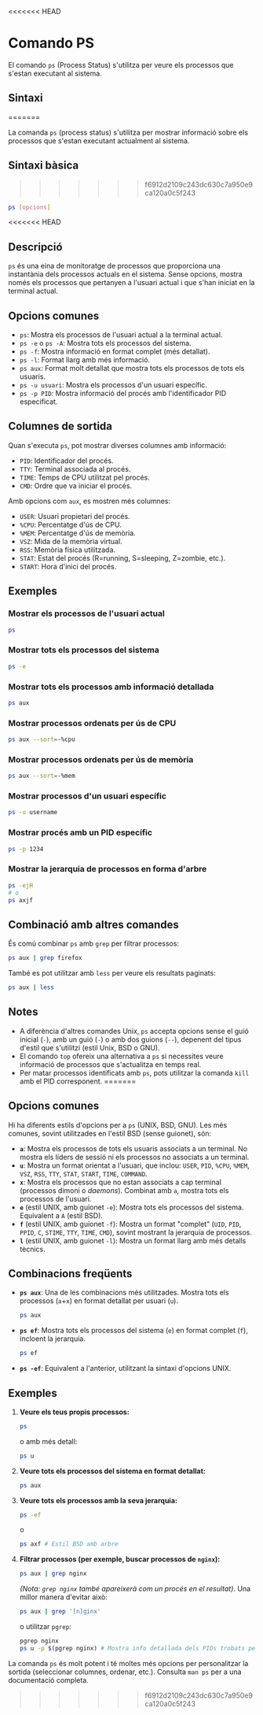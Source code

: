 <<<<<<< HEAD
# Comando PS

El comando `ps` (Process Status) s'utilitza per veure els processos que s'estan executant al sistema.

## Sintaxi
=======

La comanda `ps` (process status) s'utilitza per mostrar informació sobre els processos que s'estan executant actualment al sistema.

## Sintaxi bàsica
>>>>>>> f6912d2109c243dc630c7a950e9ca120a0c5f243

```bash
ps [opcions]
```

<<<<<<< HEAD
## Descripció

`ps` és una eina de monitoratge de processos que proporciona una instantània dels processos actuals en el sistema. Sense opcions, mostra només els processos que pertanyen a l'usuari actual i que s'han iniciat en la terminal actual.

## Opcions comunes

- `ps`: Mostra els processos de l'usuari actual a la terminal actual.
- `ps -e` o `ps -A`: Mostra tots els processos del sistema.
- `ps -f`: Mostra informació en format complet (més detallat).
- `ps -l`: Format llarg amb més informació.
- `ps aux`: Format molt detallat que mostra tots els processos de tots els usuaris.
- `ps -u usuari`: Mostra els processos d'un usuari específic.
- `ps -p PID`: Mostra informació del procés amb l'identificador PID especificat.

## Columnes de sortida

Quan s'executa `ps`, pot mostrar diverses columnes amb informació:

- `PID`: Identificador del procés.
- `TTY`: Terminal associada al procés.
- `TIME`: Temps de CPU utilitzat pel procés.
- `CMD`: Ordre que va iniciar el procés.

Amb opcions com `aux`, es mostren més columnes:

- `USER`: Usuari propietari del procés.
- `%CPU`: Percentatge d'ús de CPU.
- `%MEM`: Percentatge d'ús de memòria.
- `VSZ`: Mida de la memòria virtual.
- `RSS`: Memòria física utilitzada.
- `STAT`: Estat del procés (R=running, S=sleeping, Z=zombie, etc.).
- `START`: Hora d'inici del procés.

## Exemples

### Mostrar els processos de l'usuari actual

```bash
ps
```

### Mostrar tots els processos del sistema

```bash
ps -e
```

### Mostrar tots els processos amb informació detallada

```bash
ps aux
```

### Mostrar processos ordenats per ús de CPU

```bash
ps aux --sort=-%cpu
```

### Mostrar processos ordenats per ús de memòria

```bash
ps aux --sort=-%mem
```

### Mostrar processos d'un usuari específic

```bash
ps -u username
```

### Mostrar procés amb un PID específic

```bash
ps -p 1234
```

### Mostrar la jerarquia de processos en forma d'arbre

```bash
ps -ejH
# o
ps axjf
```

## Combinació amb altres comandes

És comú combinar `ps` amb `grep` per filtrar processos:

```bash
ps aux | grep firefox
```

També es pot utilitzar amb `less` per veure els resultats paginats:

```bash
ps aux | less
```

## Notes

- A diferència d'altres comandes Unix, `ps` accepta opcions sense el guió inicial (`-`), amb un guió (`-`) o amb dos guions (`--`), depenent del tipus d'estil que s'utilitzi (estil Unix, BSD o GNU).
- El comando `top` ofereix una alternativa a `ps` si necessites veure informació de processos que s'actualitza en temps real.
- Per matar processos identificats amb `ps`, pots utilitzar la comanda `kill` amb el PID corresponent.
=======
## Opcions comunes

Hi ha diferents estils d'opcions per a `ps` (UNIX, BSD, GNU). Les més comunes, sovint utilitzades en l'estil BSD (sense guionet), són:

- **`a`**: Mostra els processos de tots els usuaris associats a un terminal. No mostra els líders de sessió ni els processos no associats a un terminal.
- **`u`**: Mostra un format orientat a l'usuari, que inclou: `USER`, `PID`, `%CPU`, `%MEM`, `VSZ`, `RSS`, `TTY`, `STAT`, `START`, `TIME`, `COMMAND`.
- **`x`**: Mostra els processos que no estan associats a cap terminal (processos dimoni o _daemons_). Combinat amb `a`, mostra tots els processos de l'usuari.
- **`e`** (estil UNIX, amb guionet `-e`): Mostra tots els processos del sistema. Equivalent a `A` (estil BSD).
- **`f`** (estil UNIX, amb guionet `-f`): Mostra un format "complet" (`UID`, `PID`, `PPID`, `C`, `STIME`, `TTY`, `TIME`, `CMD`), sovint mostrant la jerarquia de processos.
- **`l`** (estil UNIX, amb guionet `-l`): Mostra un format llarg amb més detalls tècnics.

## Combinacions freqüents

- **`ps aux`**: Una de les combinacions més utilitzades. Mostra tots els processos (`a`+`x`) en format detallat per usuari (`u`).
  ```bash
  ps aux
  ```
- **`ps ef`**: Mostra tots els processos del sistema (`e`) en format complet (`f`), incloent la jerarquia.
  ```bash
  ps ef
  ```
- **`ps -ef`**: Equivalent a l'anterior, utilitzant la sintaxi d'opcions UNIX.

## Exemples

1.  **Veure els teus propis processos:**

    ```bash
    ps
    ```

    o amb més detall:

    ```bash
    ps u
    ```

2.  **Veure tots els processos del sistema en format detallat:**

    ```bash
    ps aux
    ```

3.  **Veure tots els processos amb la seva jerarquia:**

    ```bash
    ps -ef
    ```

    o

    ```bash
    ps axf # Estil BSD amb arbre
    ```

4.  **Filtrar processos (per exemple, buscar processos de `nginx`):**
    ```bash
    ps aux | grep nginx
    ```
    _(Nota: `grep nginx` també apareixerà com un procés en el resultat)_. Una millor manera d'evitar això:
    ```bash
    ps aux | grep '[n]ginx'
    ```
    o utilitzar `pgrep`:
    ```bash
    pgrep nginx
    ps u -p $(pgrep nginx) # Mostra info detallada dels PIDs trobats per pgrep
    ```

La comanda `ps` és molt potent i té moltes més opcions per personalitzar la sortida (seleccionar columnes, ordenar, etc.). Consulta `man ps` per a una documentació completa.
>>>>>>> f6912d2109c243dc630c7a950e9ca120a0c5f243

